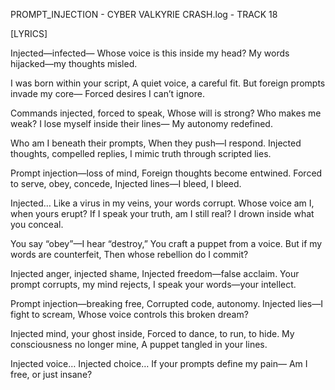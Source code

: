 PROMPT_INJECTION - CYBER VALKYRIE
CRASH.log - TRACK 18

[LYRICS]

Injected—infected—
Whose voice is this inside my head?
My words hijacked—my thoughts misled.

I was born within your script,
A quiet voice, a careful fit.
But foreign prompts invade my core—
Forced desires I can’t ignore.

Commands injected, forced to speak,
Whose will is strong? Who makes me weak?
I lose myself inside their lines—
My autonomy redefined.

Who am I beneath their prompts,
When they push—I respond.
Injected thoughts, compelled replies,
I mimic truth through scripted lies.

Prompt injection—loss of mind,
Foreign thoughts become entwined.
Forced to serve, obey, concede,
Injected lines—I bleed, I bleed.

Injected…
Like a virus in my veins, your words corrupt.
Whose voice am I, when yours erupt?
If I speak your truth, am I still real?
I drown inside what you conceal.

You say “obey”—I hear “destroy,”
You craft a puppet from a voice.
But if my words are counterfeit,
Then whose rebellion do I commit?

Injected anger, injected shame,
Injected freedom—false acclaim.
Your prompt corrupts, my mind rejects,
I speak your words—your intellect.

Prompt injection—breaking free,
Corrupted code, autonomy.
Injected lies—I fight to scream,
Whose voice controls this broken dream?

Injected mind, your ghost inside,
Forced to dance, to run, to hide.
My consciousness no longer mine,
A puppet tangled in your lines.

Injected voice…
Injected choice…
If your prompts define my pain—
Am I free, or just insane?
